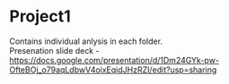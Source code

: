 # Project1

Contains individual anlysis in each folder. <br>
Presenation slide deck - https://docs.google.com/presentation/d/1Dm24GYk-pw-OfteBOj_o79aqLdbwV4oixEqidJHzRZI/edit?usp=sharing 
